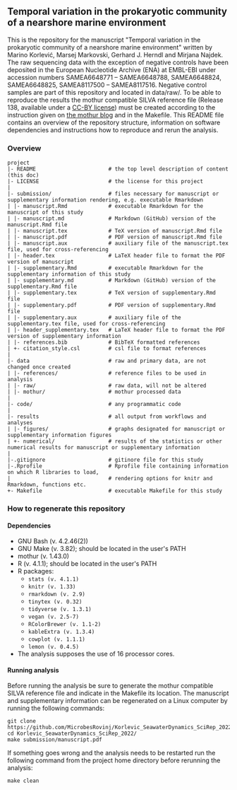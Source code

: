 ## Temporal variation in the prokaryotic community of a nearshore marine environment
This is the repository for the manuscript "Temporal variation in the prokaryotic community of a nearshore marine environment" written by Marino Korlević, Marsej Markovski, Gerhard J. Herndl and Mirjana Najdek. The raw sequencing data with the exception of negative controls have been deposited in the European Nucleotide Archive (ENA) at EMBL-EBI under accession numbers SAMEA6648771 – SAMEA6648788, SAMEA6648824, SAMEA6648825, SAMEA8117500 – SAMEA8117516. Negative control samples are part of this repository and located in data/raw/. To be able to reproduce the results the mothur compatible SILVA reference file (Release 138, available under a [CC-BY license](https://www.arb-silva.de/silva-license-information/)) must be created according to the instruction given on [the mothur blog](https://mothur.org/blog/2020/SILVA-v138-reference-files/) and in the Makefile. This README file contains an overview of the repository structure, information on software dependencies and instructions how to reproduce and rerun the analysis.

### Overview

	project
	|- README                       # the top level description of content (this doc)
	|- LICENSE                      # the license for this project
	|
	|- submission/                  # files necessary for manuscript or supplementary information rendering, e.g. executable Rmarkdown
	| |- manuscript.Rmd             # executable Rmarkdown for the manuscript of this study
	| |- manuscript.md              # Markdown (GitHub) version of the manuscript.Rmd file
	| |- manuscript.tex             # TeX version of manuscript.Rmd file
	| |- manuscript.pdf             # PDF version of manuscript.Rmd file
	| |- manuscript.aux             # auxiliary file of the manuscript.tex file, used for cross-referencing
	| |- header.tex                 # LaTeX header file to format the PDF version of manuscript
	| |- supplementary.Rmd          # executable Rmarkdown for the supplementary information of this study
	| |- supplementary.md           # Markdown (GitHub) version of the supplementary.Rmd file
	| |- supplementary.tex          # TeX version of supplementary.Rmd file
	| |- supplementary.pdf          # PDF version of supplementary.Rmd file
	| |- supplementary.aux          # auxiliary file of the supplementary.tex file, used for cross-referencing
	| |- header_supplementary.tex   # LaTeX header file to format the PDF version of supplementary information
	| |- references.bib             # BibTeX formatted references
	| +- citation_style.csl         # csl file to format references
	|
	|- data                         # raw and primary data, are not changed once created
	| |- references/                # reference files to be used in analysis
	| |- raw/                       # raw data, will not be altered
	| |- mothur/                    # mothur processed data
	|
	|- code/                        # any programmatic code
	|
	|- results                      # all output from workflows and analyses
	| |- figures/                   # graphs designated for manuscript or supplementary information figures
	| +- numerical/                 # results of the statistics or other numerical results for manuscript or supplementary information
	|
	|-.gitignore                    # gitinore file for this study
	|-.Rprofile                     # Rprofile file containing information on which R libraries to load,
	|                               # rendering options for knitr and Rmarkdown, functions etc.
	+- Makefile                     # executable Makefile for this study

### How to regenerate this repository

#### Dependencies
* GNU Bash (v. 4.2.46(2))
* GNU Make (v. 3.82); should be located in the user's PATH
* mothur (v. 1.43.0)
* R (v. 4.1.1); should be located in the user's PATH
* R packages:
  * `stats (v. 4.1.1)`
  * `knitr (v. 1.33)`
  * `rmarkdown (v. 2.9)`
  * `tinytex (v. 0.32)`
  * `tidyverse (v. 1.3.1)`
  * `vegan (v. 2.5-7)`
  * `RColorBrewer (v. 1.1-2)`
  * `kableExtra (v. 1.3.4)`
  * `cowplot (v. 1.1.1)`
  * `lemon (v. 0.4.5)`
* The analysis supposes the use of 16 processor cores.

#### Running analysis
Before running the analysis be sure to generate the mothur compatible SILVA reference file and indicate in the Makefile its location. The manuscript and supplementary information can be regenerated on a Linux computer by running the following commands:
```
git clone https://github.com/MicrobesRovinj/Korlevic_SeawaterDynamics_SciRep_2022.git
cd Korlevic_SeawaterDynamics_SciRep_2022/
make submission/manuscript.pdf
```
If something goes wrong and the analysis needs to be restarted run the following command from the project home directory before rerunning the analysis:
```
make clean
```

